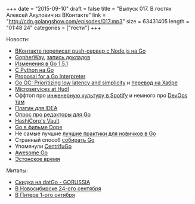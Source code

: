 +++
date = "2015-09-10"
draft = false
title = "Выпуск 017. В гостях Алексей Акулович из ВКонтакте"
link = "http://cdn.golangshow.com/episodes/017.mp3"
size = 63431405
length = "01:48:24"
categories = ["гости"]
+++

Новости:

* [ВКонтакте переписал push-сервер с Node.js на Go](http://habrahabr.ru/post/265731/)
* [GopherWay](http://www.meetup.com/uagolang/events/225089450/),
  [запись докладов](https://www.youtube.com/watch?v=pmzOHFCWiF8)
* [Изменения в Go 1.5.1](https://github.com/golang/go/issues?q=milestone%3AGo1.5.1)
* [С Python на Go](http://blog.repustate.com/migrating-entire-api-go-python/)
* [Proposal for a Go Interpreter](https://docs.google.com/document/d/1Hvxf6NMPaCUd-1iqm_968SuHN1Vf8dLZQyHjvPyVE0Q/preview)
* [Go GC: Prioritizing low latency and simplicity](https://blog.golang.org/go15gc)
  и [перевод на Хабре](http://habrahabr.ru/post/265833/)
* [Microservices at Hudl](http://www.meetup.com/Microservices-NYC/events/224700188/)
* Оффтоп про [инженерную культуру в Spotify](https://labs.spotify.com/2014/03/27/spotify-engineering-culture-part-1/)
  и немного про [DevOps там](http://devopsdeflope.ru/posts/2014/014.html)
* [Плагин для IDEA](https://github.com/go-lang-plugin-org/go-lang-idea-plugin#pre-release-builds)
* [Опрос про редакторы для Go](https://www.reddit.com/r/golang/comments/3jp2fh/go_editorsides_poll_results_chart/)
* [HashiCorp's Vault](http://www.infoq.com/news/2015/09/hashicorp-vault)
* [Go в фильме Dope](https://www.reddit.com/r/golang/comments/3k1qqu/golang_in_the_movie_dope_2015/)
* Не самые лучшие [лучшие практики для новичков в Go](https://medium.com/@IndianGuru/best-practices-for-a-new-go-developer-8660384302fc)
* Странный способ [собирать Go](https://medium.com/iron-io-blog/the-easiest-way-to-develop-with-go-introducing-a-docker-based-go-tool-c456238507d6)
* Упомянули [CentrifuGo](http://habrahabr.ru/company/mailru/blog/266017/)
* [Awesome Go](https://github.com/avelino/awesome-go)
* [Эстонское время](https://groups.google.com/forum/#!topic/golang-nuts/WUHrkIyk3I4)

Митапы:

* [Скидка на dotGo - GORUSSIA](https://dotgo2015.eventbrite.com/?discount=GORUSSIA)
* [В Новосибирске 24-ого сентября](http://golang-nsk.party/)
* [В Питере 1-ого октября](https://golang-spb.timepad.ru/event/243705/)
